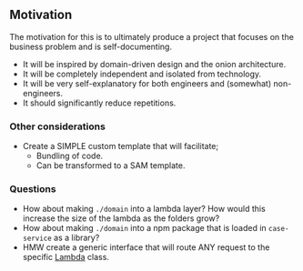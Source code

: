 ## Motivation

The motivation for this is to ultimately produce a project that focuses on the business problem and is self-documenting. 

* It will be inspired by domain-driven design and the onion architecture.
* It will be completely independent and isolated from technology.
* It will be very self-explanatory for both engineers and (somewhat) non-engineers.
* It should significantly reduce repetitions.

### Other considerations
* Create a SIMPLE custom template that will facilitate;
    - Bundling of code.
    - Can be transformed to a SAM template.

### Questions
* How about making `./domain` into a lambda layer? How would this increase the size of the lambda as the folders grow?
* How about making `./domain` into a npm package that is loaded in `case-service` as a library?
* HMW create a generic interface that will route ANY request to the specific [Lambda](src/base/lambda.ts) class.
